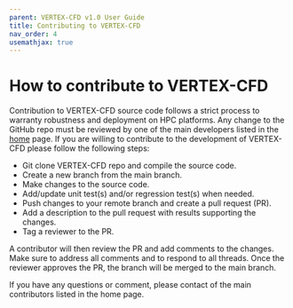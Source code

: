 ```yaml
---
parent: VERTEX-CFD v1.0 User Guide
title: Contributing to VERTEX-CFD
nav_order: 4
usemathjax: true
---
```


# How to contribute to VERTEX-CFD

Contribution to VERTEX-CFD source code follows a strict process to warranty robustness and deployment on HPC platforms. Any change to the GitHub repo must be reviewed by one of the main developers listed in the [home](../index.md) page. If you are willing to contribute to the development of VERTEX-CFD please follow the following steps:
- Git clone VERTEX-CFD repo and compile the source code.
- Create a new branch from the main branch.
- Make changes to the source code.
- Add/update unit test(s) and/or regression test(s) when needed.
- Push changes to your remote branch and create a pull request (PR).
- Add a description to the pull request with results supporting the changes.
- Tag a reviewer to the PR.

A contributor will then review the PR and add comments to the changes. Make sure to address all comments and to respond to all threads. Once the reviewer approves the PR, the branch will be merged to the main branch.

If you have any questions or comment, please contact of the main contributors listed in the home page.
